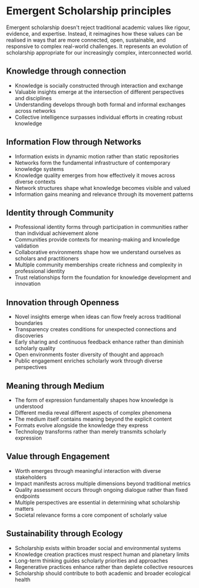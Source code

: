 # Emergent Scholarship principles

Emergent scholarship doesn't reject traditional academic values like rigour, evidence, and expertise. Instead, it reimagines how these values can be realised in ways that are more connected, open, sustainable, and responsive to complex real-world challenges. It represents an evolution of scholarship appropriate for our increasingly complex, interconnected world.

## Knowledge through connection

- Knowledge is socially constructed through interaction and exchange
- Valuable insights emerge at the intersection of different perspectives and disciplines
- Understanding develops through both formal and informal exchanges across networks
- Collective intelligence surpasses individual efforts in creating robust knowledge

## Information Flow through Networks

- Information exists in dynamic motion rather than static repositories
- Networks form the fundamental infrastructure of contemporary knowledge systems
- Knowledge quality emerges from how effectively it moves across diverse contexts
- Network structures shape what knowledge becomes visible and valued
- Information gains meaning and relevance through its movement patterns

## Identity through Community

- Professional identity forms through participation in communities rather than individual achievement alone
- Communities provide contexts for meaning-making and knowledge validation
- Collaborative environments shape how we understand ourselves as scholars and practitioners
- Multiple community memberships create richness and complexity in professional identity
- Trust relationships form the foundation for knowledge development and innovation

## Innovation through Openness

- Novel insights emerge when ideas can flow freely across traditional boundaries
- Transparency creates conditions for unexpected connections and discoveries
- Early sharing and continuous feedback enhance rather than diminish scholarly quality
- Open environments foster diversity of thought and approach
- Public engagement enriches scholarly work through diverse perspectives

## Meaning through Medium

- The form of expression fundamentally shapes how knowledge is understood
- Different media reveal different aspects of complex phenomena
- The medium itself contains meaning beyond the explicit content
- Formats evolve alongside the knowledge they express
- Technology transforms rather than merely transmits scholarly expression

## Value through Engagement

- Worth emerges through meaningful interaction with diverse stakeholders
- Impact manifests across multiple dimensions beyond traditional metrics
- Quality assessment occurs through ongoing dialogue rather than fixed endpoints
- Multiple perspectives are essential in determining what scholarship matters
- Societal relevance forms a core component of scholarly value

## Sustainability through Ecology

- Scholarship exists within broader social and environmental systems
- Knowledge creation practices must respect human and planetary limits
- Long-term thinking guides scholarly priorities and approaches
- Regenerative practices enhance rather than deplete collective resources
- Scholarship should contribute to both academic and broader ecological health
